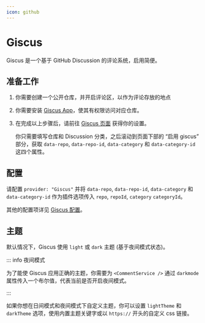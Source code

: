 ```yaml
---
icon: github
---
```


# Giscus

Giscus 是一个基于 GitHub Discussion 的评论系统，启用简便。

<!-- more -->

## 准备工作

1. 你需要创建一个公开仓库，并开启评论区，以作为评论存放的地点
1. 你需要安装 [Giscus App](https://github.com/apps/giscus)，使其有权限访问对应仓库。
1. 在完成以上步骤后，请前往 [Giscus 页面](https://giscus.app/zh-CN) 获得你的设置。

   你只需要填写仓库和 Discussion 分类，之后滚动到页面下部的 “启用 giscus” 部分，获取 `data-repo`, `data-repo-id`, `data-category` 和 `data-category-id` 这四个属性。

## 配置

请配置 `provider: "Giscus"` 并将 `data-repo`, `data-repo-id`, `data-category` 和 `data-category-id` 作为插件选项传入 `repo`, `repoId`, `category` `categoryId`。

其他的配置项详见 [Giscus 配置](./config.md)。

## 主题

默认情况下，Giscus 使用 `light` 或 `dark` 主题 (基于夜间模式状态)。

::: info 夜间模式

为了能使 Giscus 应用正确的主题，你需要为 `<CommentService />` 通过 `darkmode` 属性传入一个布尔值，代表当前是否开启夜间模式。

:::

如果你想在日间模式和夜间模式下自定义主题，你可以设置 `lightTheme` 和 `darkTheme` 选项，使用内置主题关键字或以 `https://` 开头的自定义 css 链接。
